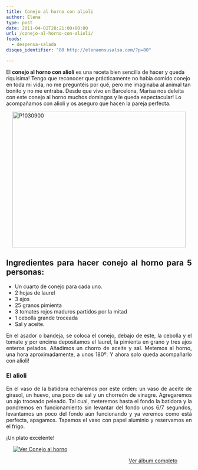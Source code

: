 ```yaml
---
title: Conejo al horno con alioli
author: Elena
type: post
date: 2011-04-02T20:21:00+00:00
url: /conejo-al-horno-con-alioli/
foods:
  - despensa-salada
disqus_identifier: "80 http://elenaensusalsa.com/?p=80"

---
```

El **conejo al horno con alioli** es una receta bien sencilla de hacer y queda riquísima! Tengo que reconocer que prácticamente no había comido conejo en toda mi vida, no me preguntéis por qué, pero me imaginaba al animal tan bonito y no me entraba. Desde que vivo en Barcelona, Marisa nos deleita con este conejo al horno muchos domingos y le queda espectacular! Lo acompañamos con alioli y os aseguro que hacen la pareja perfecta.

[<img style="display: block; float: none; margin-left: auto; margin-right: auto; border: 0px;" title="P1030900" src="http://elenaensusalsa.com/wp-content/uploads/2011/04/P1030900_thumb-5B8-5D.jpg" alt="P1030900" width="470" height="368" border="0" />][1]

<h2 align="justify">
  Ingredientes para hacer conejo al horno para 5 personas:
</h2>

  * Un cuarto de conejo para cada uno.
  * 2 hojas de laurel
  * 3 ajos
  * 25 granos pimienta
  * 3 tomates rojos maduros partidos por la mitad
  * 1 cebolla grande troceada
  * Sal y aceite.

<p align="justify">
  En el asador o bandeja, se coloca el conejo, debajo de este, la cebolla y el tomate y por encima depositamos el laurel, la pimienta en grano y tres ajos enteros pelados. Añadimos un chorro de aceite y sal. Metemos al horno, una hora aproximadamente, a unos 180º. Y ahora solo queda acompañarlo con alioli!
</p>

### El alioli

<p align="justify">
  En el vaso de la batidora echaremos por este orden: un vaso de aceite de girasol, un huevo, una poco de sal y un chorreón de vinagre. Agregaremos un ajo troceado peleado. Tal cual, meteremos hasta el fondo la batidora y la pondremos en funcionamiento sin levantar del fondo unos 6/7 segundos, levantamos un poco del fondo aún funcionando y ya veremos como está perfecta, apagamos. Tapamos el vaso con papel aluminio y reservamos en el frigo.
</p>

¡Un plato excelente!

<div style="display: block; float: none; margin-left: auto; margin-right: auto; width: 466px; padding: 0px;">
  <p>
    <a style="border: 0px;" href="http://cid-a5354edc4ebfa1ec.skydrive.live.com/redir.aspx?page=browse&resid=A5354EDC4EBFA1EC!1011&type=5"><img style="border: 0px;" src="http://elenaensusalsa.com/wp-content/uploads/2011/04/InlineRepresentation2dcbdde5-0d6a-41a3-9834-bfe62f191143-5B9-5D.jpg" alt="Ver Conejo al horno" /></a>
  </p>
  
  <div style="text-align: right; width: 446px;">
    <a href="http://cid-a5354edc4ebfa1ec.skydrive.live.com/redir.aspx?page=browse&resid=A5354EDC4EBFA1EC!1011&type=5">Ver álbum completo</a>
  </div>
</div>

 [1]: http://elenaensusalsa.com/wp-content/uploads/2011/04/P1030900_thumb-5B8-5D.jpg
